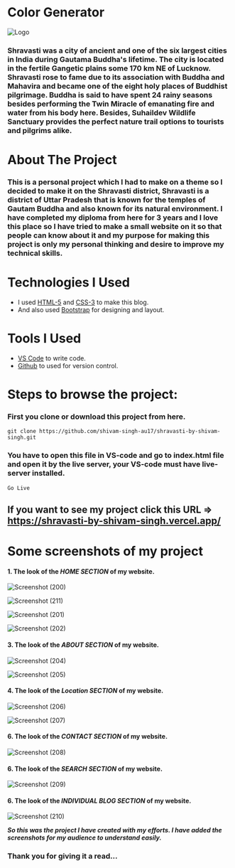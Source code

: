 # Color Generator


![Logo](https://github.com/shivam-singh-au17/Color_Generator/blob/master/Images/javascript-random-color-generator.jpg?raw=true)

### Shravasti was a city of ancient and one of the six largest cities in India during Gautama Buddha's lifetime. The city is located in the fertile Gangetic plains some 170 km NE of Lucknow. Shravasti rose to fame due to its association with Buddha and Mahavira and became one of the eight holy places of Buddhist pilgrimage. Buddha is said to have spent 24 rainy seasons besides performing the Twin Miracle of emanating fire and water from his body here. Besides, Suhaildev Wildlife Sanctuary provides the perfect nature trail options to tourists and pilgrims alike.

# About The Project

### This is a personal project which I had to make on a theme so I decided to make it on the Shravasti district, Shravasti is a district of Uttar Pradesh that is known for the temples of Gautam Buddha and also known for its natural environment. I have completed my diploma from here for 3 years and I love this place so I have tried to make a small website on it so that people can know about it and my purpose for making this project is only my personal thinking and desire to improve my technical skills.

# Technologies I Used

- I used  [HTML-5](https://www.w3schools.com/html/) and [CSS-3](https://www.w3schools.com/css/default.asp) to make this blog.
- And also used  [Bootstrap](https://getbootstrap.com/) for designing and layout.

# Tools I Used

-  [VS Code](https://code.visualstudio.com/download) to write code.
-  [Github](https://github.com/shivam-singh-au17) to used for version control.


# Steps to browse the project:

### First you clone or download this project from here.
```
git clone https://github.com/shivam-singh-au17/shravasti-by-shivam-singh.git
```
### You have to open this file in VS-code and go to index.html file and open it by the live server, your VS-code must have live-server installed. 
```
Go Live
```


## If you want to see my project click this URL => https://shravasti-by-shivam-singh.vercel.app/


# Some screenshots of my project

#### 1. The look of the *HOME SECTION* of my website.
![Screenshot (200)](https://github.com/shivam-singh-au17/shravasti-by-shivam-singh/blob/master/Screenshot/Screenshot%20(200).png?raw=true)

![Screenshot (211)](https://github.com/shivam-singh-au17/shravasti-by-shivam-singh/blob/master/Screenshot/Screenshot%20(211).png?raw=true)

![Screenshot (201)](https://github.com/shivam-singh-au17/shravasti-by-shivam-singh/blob/master/Screenshot/Screenshot%20(201).png?raw=true)

![Screenshot (202)](https://github.com/shivam-singh-au17/shravasti-by-shivam-singh/blob/master/Screenshot/Screenshot%20(202).png?raw=true)


#### 3. The look of the *ABOUT SECTION* of my website.
![Screenshot (204)](https://github.com/shivam-singh-au17/shravasti-by-shivam-singh/blob/master/Screenshot/Screenshot%20(204).png?raw=true)

![Screenshot (205)](https://github.com/shivam-singh-au17/shravasti-by-shivam-singh/blob/master/Screenshot/Screenshot%20(205).png?raw=true)


#### 4. The look of the *Location SECTION* of my website.
![Screenshot (206)](https://github.com/shivam-singh-au17/shravasti-by-shivam-singh/blob/master/Screenshot/Screenshot%20(206).png?raw=true)

![Screenshot (207)](https://github.com/shivam-singh-au17/shravasti-by-shivam-singh/blob/master/Screenshot/Screenshot%20(207).png?raw=true)


#### 6. The look of the *CONTACT SECTION* of my website.
![Screenshot (208)](https://github.com/shivam-singh-au17/shravasti-by-shivam-singh/blob/master/Screenshot/Screenshot%20(208).png?raw=true)


#### 6. The look of the *SEARCH SECTION* of my website.
![Screenshot (209)](https://github.com/shivam-singh-au17/shravasti-by-shivam-singh/blob/master/Screenshot/Screenshot%20(209).png?raw=true)


#### 6. The look of the *INDIVIDUAL BLOG SECTION* of my website.
![Screenshot (210)](https://github.com/shivam-singh-au17/shravasti-by-shivam-singh/blob/master/Screenshot/Screenshot%20(210).png?raw=true)

***So this was the project I have created with my efforts. I have added the screenshots for my audience to understand easily.***

### Thank you for giving it a read...


